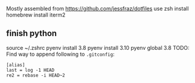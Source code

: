 Mostly assembled from https://github.com/jessfraz/dotfiles
use zsh
install homebrew
install iterm2
## finish python
source ~/.zshrc
pyenv install 3.8
pyenv install 3.10
pyenv global 3.8
TODO:
Find way to append following to `.gitconfig`:
```
[alias]
last = log -1 HEAD
re2 = rebase -i HEAD~2
```
